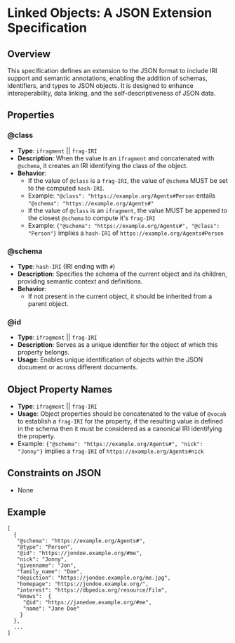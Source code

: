 # Linked Objects: A JSON Extension Specification

## Overview
This specification defines an extension to the JSON format to include IRI support and semantic annotations, enabling the addition of schemas, identifiers, and types to JSON objects. It is designed to enhance interoperability, data linking, and the self-descriptiveness of JSON data.

## Properties

### @class
- **Type**: `ifragment` || `frag-IRI`
- **Description**: When the value is an `ifragment` and concatenated with `@schema`, it creates an IRI identifying the class of the object.
- **Behavior**: 
  - If the value of `@class` is a `frag-IRI`, the value of `@schema` MUST be set to the computed `hash-IRI`.
  - Example: `"@class": "https://example.org/Agents#Person` entails `"@schema": "https://example.org/Agents#"`
  - If the value of `@class` is an `ifragment`, the value MUST be appened to the closest `@schema` to compute it's `frag-IRI`
  - Example: `{"@schema": "https://example.org/Agents#", "@class": "Person"}` implies a `hash-IRI` of `https://example.org/Agents#Person`
 
### @schema
- **Type**: `hash-IRI` (IRI ending with `#`)
- **Description**: Specifies the schema of the current object and its children, providing semantic context and definitions.
- **Behavior**: 
  - If not present in the current object, it should be inherited from a parent object.

### @id
- **Type**: `ifragment` || `frag-IRI`
- **Description**: Serves as a unique identifier for the object of which this property belongs.
- **Usage**: Enables unique identification of objects within the JSON document or across different documents.

## Object Property Names
- **Type**: `ifragment` || `frag-IRI`
- **Usage**: Object properties should be concatenated to the value of `@vocab` to establish a `frag-IRI` for the property, if the resulting value is defined in the schema then it must be considered as a canonical IRI identifying the property.
- Example: `{"@schema": "https://example.org/Agents#", "nick": "Jonny"}` implies a `frag-IRI` of `https://example.org/Agents#nick`

## Constraints on JSON
- None

## Example 
```
[
  {
   "@schema": "https://example.org/Agents#",
   "@type": "Person",
   "@id": "https://jondoe.example.org/#me",
   "nick": "Jonny",
   "givenname": "Jon",
   "family_name": "Doe",
   "depiction": "https://jondoe.example.org/me.jpg",
   "homepage": "https://jondoe.example.org/",
   "interest": "https://dbpedia.org/resource/Film",
   "knows":  {
     "@id": "https://janedoe.example.org/#me",
     "name": "Jane Doe"
    }
  },
  ...
]
```
